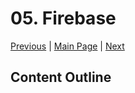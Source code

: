 # 05. Firebase

[Previous](/04.%20Stateful%20and%20Starting%20the%20World%20Time%20App/) | [Main Page](/) | [Next](/06.%20Awesome%20Notifications/)

## Content Outline
